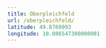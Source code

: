 ```yaml
---
title: Oberpleichfeld
url: /oberpleichfeld/
latitude: 49.8769993
longitude: 10.086547300000001
---
```

